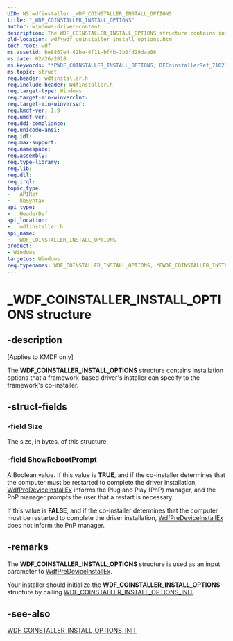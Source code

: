 ```yaml
---
UID: NS:wdfinstaller._WDF_COINSTALLER_INSTALL_OPTIONS
title: "_WDF_COINSTALLER_INSTALL_OPTIONS"
author: windows-driver-content
description: The WDF_COINSTALLER_INSTALL_OPTIONS structure contains installation options that a framework-based driver's installer can specify to the framework's co-installer.
old-location: wdf\wdf_coinstaller_install_options.htm
tech.root: wdf
ms.assetid: be8867e4-42be-4f11-bf4b-1b0fd29daa06
ms.date: 02/26/2018
ms.keywords: "*PWDF_COINSTALLER_INSTALL_OPTIONS, DFCoinstallerRef_71021229-7902-4d6a-a5f3-c9763860c7bf.xml, PWDF_COINSTALLER_INSTALL_OPTIONS, PWDF_COINSTALLER_INSTALL_OPTIONS structure pointer, WDF_COINSTALLER_INSTALL_OPTIONS, WDF_COINSTALLER_INSTALL_OPTIONS structure, _WDF_COINSTALLER_INSTALL_OPTIONS, kmdf.wdf_coinstaller_install_options, wdf.wdf_coinstaller_install_options, wdfinstaller/PWDF_COINSTALLER_INSTALL_OPTIONS, wdfinstaller/WDF_COINSTALLER_INSTALL_OPTIONS"
ms.topic: struct
req.header: wdfinstaller.h
req.include-header: Wdfinstaller.h
req.target-type: Windows
req.target-min-winverclnt: 
req.target-min-winversvr: 
req.kmdf-ver: 1.9
req.umdf-ver: 
req.ddi-compliance: 
req.unicode-ansi: 
req.idl: 
req.max-support: 
req.namespace: 
req.assembly: 
req.type-library: 
req.lib: 
req.dll: 
req.irql: 
topic_type:
-	APIRef
-	kbSyntax
api_type:
-	HeaderDef
api_location:
-	wdfinstaller.h
api_name:
-	WDF_COINSTALLER_INSTALL_OPTIONS
product:
- Windows
targetos: Windows
req.typenames: WDF_COINSTALLER_INSTALL_OPTIONS, *PWDF_COINSTALLER_INSTALL_OPTIONS
---
```


# _WDF_COINSTALLER_INSTALL_OPTIONS structure


## -description


<p class="CCE_Message">[Applies to KMDF only]</p>

The <b>WDF_COINSTALLER_INSTALL_OPTIONS</b> structure contains installation options that a framework-based driver's installer can specify to the framework's co-installer.


## -struct-fields




### -field Size

The size, in bytes, of this structure.


### -field ShowRebootPrompt

A Boolean value. If this value is <b>TRUE</b>, and if the co-installer determines that the computer must be restarted to complete the driver installation, <a href="https://msdn.microsoft.com/library/windows/hardware/ff548839">WdfPreDeviceInstallEx</a> informs the Plug and Play (PnP) manager, and the PnP manager prompts the user that a restart is necessary.  

If this value is <b>FALSE</b>, and if the co-installer determines that the computer must be restarted to complete the driver installation, <a href="https://msdn.microsoft.com/library/windows/hardware/ff548839">WdfPreDeviceInstallEx</a> does not inform the PnP manager. 


## -remarks



The <b>WDF_COINSTALLER_INSTALL_OPTIONS</b> structure is used as an input parameter to <a href="https://msdn.microsoft.com/library/windows/hardware/ff548839">WdfPreDeviceInstallEx</a>.

Your installer should initialize the <b>WDF_COINSTALLER_INSTALL_OPTIONS</b> structure by calling <a href="https://msdn.microsoft.com/library/windows/hardware/ff551243">WDF_COINSTALLER_INSTALL_OPTIONS_INIT</a>.




## -see-also




<a href="https://msdn.microsoft.com/library/windows/hardware/ff551243">WDF_COINSTALLER_INSTALL_OPTIONS_INIT</a>
 

 

